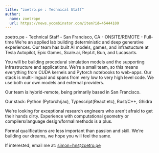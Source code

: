 ```yaml
---
title: "zoetro.pe : Technical Staff"
author:
  name: zoetrope
  url: https://news.ycombinator.com/item?id=45444100
---
```

zoetro.pe - Technical Staff - San Francisco, CA - ONSITE&#x2F;REMOTE - Full-time
We&#x27;re an applied lab building deterministic and deep generative experiences. Our team has built AI models, games, and infrastucture at Tesla Autopilot, Epic Games, Scale.ai, Repl.it, Bun, and Lucasarts.

You will be building procedural simulation models and the supporting infrastructure and applications. We&#x27;re a small team, so this means everything from CUDA kernels and Pytorch notebooks to web-apps. Our stack is multi-lingual and spans from very low to very high level code. We use both our own models and external providers.

Our team is hybrid-remote, being primarily based in San Francisco.

Our stack: Python (Pytorch&#x2F;jax), Typescript(React etc), Rust&#x2F;C++, Ghidra

We&#x27;re looking for exceptional research engineers who aren&#x27;t afraid to get their hands dirty. Experience with computational geometry or compilers&#x2F;language design&#x2F;formal methods is a plus.

Formal qualifications are less important than passion and skill. We&#x27;re building our dreams, we hope you will feel the same.

If interested, email me at: simon+hn@zoetro.pe
<JobApplication />

